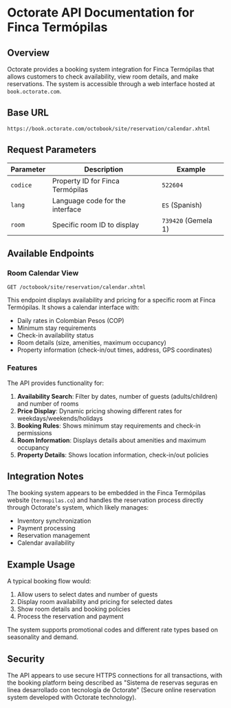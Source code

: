 # Octorate API Documentation for Finca Termópilas

## Overview
Octorate provides a booking system integration for Finca Termópilas that allows customers to check availability, view room details, and make reservations. The system is accessible through a web interface hosted at `book.octorate.com`.

## Base URL
```
https://book.octorate.com/octobook/site/reservation/calendar.xhtml
```

## Request Parameters

| Parameter | Description | Example |
|-----------|-------------|---------|
| `codice` | Property ID for Finca Termópilas | `522604` |
| `lang` | Language code for the interface | `ES` (Spanish) |
| `room` | Specific room ID to display | `739420` (Gemela 1) |

## Available Endpoints

### Room Calendar View
```
GET /octobook/site/reservation/calendar.xhtml
```

This endpoint displays availability and pricing for a specific room at Finca Termópilas. It shows a calendar interface with:

- Daily rates in Colombian Pesos (COP)
- Minimum stay requirements
- Check-in availability status
- Room details (size, amenities, maximum occupancy)
- Property information (check-in/out times, address, GPS coordinates)

### Features

The API provides functionality for:

1. **Availability Search**: Filter by dates, number of guests (adults/children) and number of rooms
2. **Price Display**: Dynamic pricing showing different rates for weekdays/weekends/holidays
3. **Booking Rules**: Shows minimum stay requirements and check-in permissions
4. **Room Information**: Displays details about amenities and maximum occupancy
5. **Property Details**: Shows location information, check-in/out policies

## Integration Notes

The booking system appears to be embedded in the Finca Termópilas website (`termopilas.co`) and handles the reservation process directly through Octorate's system, which likely manages:

- Inventory synchronization
- Payment processing
- Reservation management
- Calendar availability

## Example Usage

A typical booking flow would:
1. Allow users to select dates and number of guests
2. Display room availability and pricing for selected dates
3. Show room details and booking policies
4. Process the reservation and payment

The system supports promotional codes and different rate types based on seasonality and demand.

## Security

The API appears to use secure HTTPS connections for all transactions, with the booking platform being described as "Sistema de reservas seguras en linea desarrollado con tecnología de Octorate" (Secure online reservation system developed with Octorate technology). 